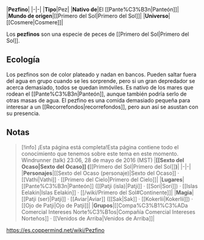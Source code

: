 

|**Pezfino**|
|-|-|
|**Tipo**|Pez|
|**Nativo de**|El [[Pante%C3%B3n\|Panteón]]|
|**Mundo de origen**|[[Primero del Sol\|Primero del Sol]]|
|**Universo**|[[Cosmere\|Cosmere]]|

Los **pezfinos** son una especie de peces de [[Primero del Sol\|Primero del Sol]].

## Ecología
Los pezfinos son de color plateado y nadan en bancos. Pueden saltar fuera del agua en grupo cuando se les sorprende, pero si un gran depredador se acerca demasiado, todos se quedan inmóviles. Es nativo de los mares que rodean el [[Pante%C3%B3n\|Panteón]], aunque también podría serlo de otras masas de agua. El pezfino es una comida demasiado pequeña para interesar a un [[Recorrefondos\|recorrefondos]], pero aun así se asustan con su presencia.

## Notas

> [!info] ¡Esta página está completa!Esta página contiene todo el conocimiento que tenemos sobre este tema en este momento.
Windrunner (talk) 23:06, 28 de mayo de 2016 (MST)
|**[[Sexto del Ocaso\|Sexto del Ocaso]] (**[[Primero del Sol\|Primero del Sol]]**)**|
|-|-|
|**Personajes**|[[Sexto del Ocaso (personaje)\|Sexto del Ocaso]] · [[Vathi\|Vathi]] · [[Primero del Cielo\|Primero del Cielo]]|
|**Lugares**|[[Pante%C3%B3n\|Panteón]] ([[Patji (isla)\|Patji]] · [[Sori\|Sori]]) · [[Islas Eelakin\|Islas Eelakin]] · [[/wiki/Primero del Sol#Continente]]|
|**Magia**|[[Patji (ser)\|Patji]] · [[Aviar\|Aviar]] ([[Sak\|Sak]] · [[Kokerlii\|Kokerlii]]) · [[Ojo de Patji\|Ojo de Patji]]|
|**Grupos**|[[Compa%C3%B1%C3%ADa Comercial Intereses Norte%C3%B1os\|Compañía Comercial Intereses Norteños]] · [[Venidos de Arriba\|Venidos de Arriba]]|



https://es.coppermind.net/wiki/Pezfino